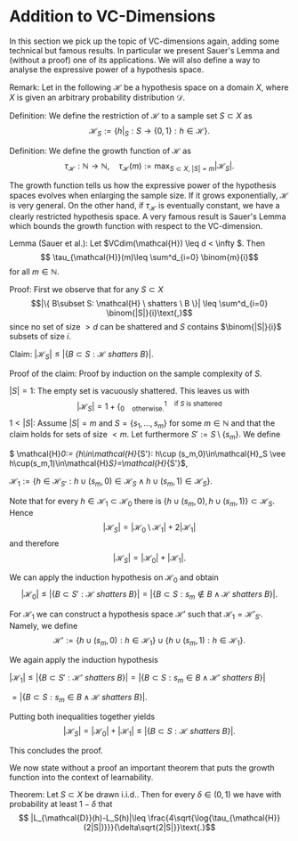 # Addition to VC-Dimensions

In this section we pick up the topic of VC-dimensions again, adding some technical but famous results. In particular we present Sauer's Lemma and (without a proof) one of its applications. We will also define a way to analyse the expressive power of a hypothesis space.


Remark: Let in the following $\mathcal{H}$ be a hypothesis space on a domain $X$, where $X$ is given an arbitrary probability distribution $\mathcal{D}$.


Definition:
We define the restriction of $\mathcal{H}$ to a sample set $S\subset X$ as 
$$ \mathcal{H}_S := \{h|_S : S \rightarrow \{ 0,1\} : h \in \mathcal{H} \}\text{.} $$


Definition:
We define the growth function of $\mathcal{H}$ as 
$$ \tau_{\mathcal{H}}: \mathbb{N}\rightarrow\mathbb{N}\text{,} \quad \tau_{\mathcal{H}}(m) := \max_{S\subset X\text{,} \ |S|=m} |\mathcal{H}_S|\text{.}$$


The growth function tells us how the expressive power of the hypothesis spaces evolves when enlarging the sample size. If it grows exponentially, $\mathcal{H}$ is very general. On the other hand, if $\tau_{\mathcal{H}}$ is eventually constant, we have a clearly restricted hypothesis space.  A very famous result is Sauer's Lemma which bounds the growth function with respect to the VC-dimension.


Lemma (Sauer et al.):
Let $VCdim(\mathcal{H}) \leq d < \infty $. Then 
$$ \tau_{\mathcal{H}}(m)\leq \sum^d_{i=0} \binom{m}{i}$$ for all $m\in \mathbb{N}$.

Proof: First we observe that for any $S\subset X$ 
$$|\{ B\subset S: \mathcal{H} \ shatters \ B \}| \leq \sum^d_{i=0} \binom{|S|}{i}\text{,}$$ since no set of size $>d$ can be shattered and $S$ contains $\binom{|S|}{i}$ subsets of size $i$.

Claim: $|\mathcal{H}_S|\leq |\{ B\subset S: \mathcal{H} \ shatters \ B\}|$.

Proof of the claim: Proof by induction on the sample complexity of $S$.

$|S|= 1$: The empty set is vacuously shattered. This leaves us with 
$$ |\mathcal{H}_S|= 1+ \Big\{^{1 \quad \text{if $S$ is shattered}}_{0 \quad \text{otherwise.}}$$
$1 <|S|$: Assume $|S|=m$ and $S=\{s_1, \dots, s_m\}$ for some $m\in\mathbb{N}$ and that the claim holds for sets of size $<m$. Let furthermore $S':= S\setminus \{s_m\}$. We define 

$ \mathcal{H}_0:= \{h\in\mathcal{H}_{S'}: h\cup (s_m,0)\in\mathcal{H}_S \vee h\cup(s_m,1)\in\mathcal{H}_S\}=\mathcal{H}_{S'}$,

$\mathcal{H}_1:=\{h\in\mathcal{H}_{S'}: h\cup (s_m,0)\in \mathcal{H}_S\wedge h\cup (s_m,1)\in\mathcal{H}_S\}$.

Note that for every $h\in\mathcal{H}_1\subset\mathcal{H}_0$ there is $\{h\cup(s_m,0), h\cup(s_m,1)\}\subset \mathcal{H}_S$. Hence $$|\mathcal{H}_S|=|\mathcal{H}_0\setminus\mathcal{H}_1|+2|\mathcal{H}_1|$$ and therefore $$|\mathcal{H}_S|=|\mathcal{H}_0|+|\mathcal{H}_1|\text{.}$$

We can apply the induction hypothesis on $\mathcal{H}_0$ and obtain 
$$ |\mathcal{H}_0|\leq|\{ B\subset S': \mathcal{H} \ shatters \ B\}|=|\{ B\subset S: s_m \notin B\wedge \mathcal{H} \ shatters \ B\}|\text{.}$$

For $\mathcal{H}_1$ we can construct a hypothesis space $\mathcal{H}'$ such that $\mathcal{H}_1=\mathcal{H}'_{S'}$. Namely, we define 
$$\mathcal{H}' := \{h\cup(s_m,0): h\in \mathcal{H}_1\}\cup\{h\cup (s_m,1): h\in\mathcal{H}_1\}\text{.}$$

We again apply the induction hypothesis 

$|\mathcal{H}_1|\leq |\{B\subset S': \mathcal{H}' \ shatters \ B\}|=|\{B\subset S: s_m\in B \wedge \mathcal{H}' \ shatters \ B\}|$

$=|\{B\subset S: s_m\in B \wedge \mathcal{H} \ shatters \ B\}|$.

Putting both inequalities together yields 
$$|\mathcal{H}_S|=|\mathcal{H}_0|+|\mathcal{H}_1|\leq |\{B\subset S: \mathcal{H} \ shatters \ B\}|\text{.}$$

This concludes the proof.


We now state without a proof an important theorem that puts the growth function into the context of learnability.


Theorem: Let $S\subset X$ be drawn i.i.d.. Then for every $\delta\in(0,1)$ we have with probability at least $1-\delta$ that
$$ |L_{\mathcal{D}}(h)-L_S(h)|\leq \frac{4\sqrt{\log{\tau_{\mathcal{H}}(2|S|)}}}{\delta\sqrt{2|S|}}\text{.}$$
